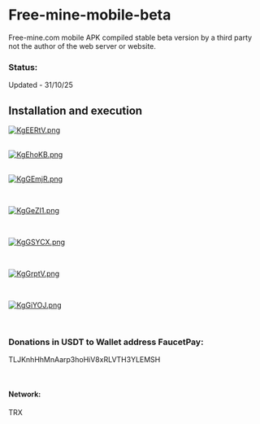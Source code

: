 # Free-mine-mobile-beta
Free-mine.com mobile APK compiled stable beta version by a third party not the author of the web server or website.
<h3>Status:</h3> <p>Updated - 31/10/25</p>

<h2>Installation and execution</h2>

<a href="https://freeimage.host/"><img src="https://iili.io/KgEERtV.png" alt="KgEERtV.png" border="0"></a>
<div></div><br/>
<a href="https://freeimage.host/"><img src="https://iili.io/KgEhoKB.png" alt="KgEhoKB.png" border="0"></a>

<div></div> </br>


<a href="https://freeimage.host/"><img src="https://iili.io/KgGEmjR.png" alt="KgGEmjR.png" border="0"></a>


<div></div></br>

<a href="https://freeimage.host/"><img src="https://iili.io/KgGeZI1.png" alt="KgGeZI1.png" border="0"></a>


<div></div></br>


<a href="https://freeimage.host/"><img src="https://iili.io/KgGSYCX.png" alt="KgGSYCX.png" border="0"></a>


<div></div> </br>

<a href="https://freeimage.host/"><img src="https://iili.io/KgGrptV.png" alt="KgGrptV.png" border="0"></a>


<div></div></br>


<a href="https://freeimage.host/"><img src="https://iili.io/KgGiYOJ.png" alt="KgGiYOJ.png" border="0"></a>


<div></div></br>

<h3>Donations in USDT to Wallet address FaucetPay:</h3>
<p> TLJKnhHhMnAarp3hoHiV8xRLVTH3YLEMSH</p>
<div></div></br>
<h4>Network: </h4><p>TRX</p>

























